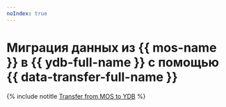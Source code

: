 ```yaml
---
noIndex: true
---
```


# Миграция данных из {{ mos-name }} в {{ ydb-full-name }} с помощью {{ data-transfer-full-name }}

{% include notitle [Transfer from MOS to YDB](../../_tutorials/dataplatform/datatransfer/opensearch-to-ydb.md) %}
